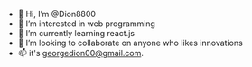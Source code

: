 - 👋 Hi, I’m @Dion8800
- 👀 I’m interested in web programming
- 🌱 I’m currently learning react.js
- 💞️ I’m looking to collaborate on anyone who likes innovations
- 📫 it's georgedion00@gmail.com.

<!---
Dion8800/Dion8800 is a ✨ special ✨ repository because its `README.md` (this file) appears on your GitHub profile.
You can click the Preview link to take a look at your changes.
--->
